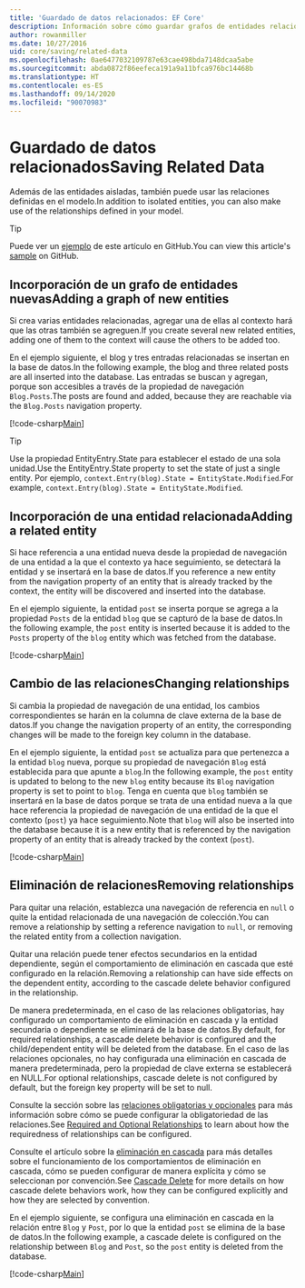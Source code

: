 ```yaml
---
title: 'Guardado de datos relacionados: EF Core'
description: Información sobre cómo guardar grafos de entidades relacionadas y administrar relaciones en Entity Framework Core
author: rowanmiller
ms.date: 10/27/2016
uid: core/saving/related-data
ms.openlocfilehash: 0ae6477032109787e63cae498bda7148dcaa5abe
ms.sourcegitcommit: abda0872f86eefeca191a9a11bfca976bc14468b
ms.translationtype: HT
ms.contentlocale: es-ES
ms.lasthandoff: 09/14/2020
ms.locfileid: "90070983"
---
```

# <a name="saving-related-data"></a><span data-ttu-id="12014-103">Guardado de datos relacionados</span><span class="sxs-lookup"><span data-stu-id="12014-103">Saving Related Data</span></span>

<span data-ttu-id="12014-104">Además de las entidades aisladas, también puede usar las relaciones definidas en el modelo.</span><span class="sxs-lookup"><span data-stu-id="12014-104">In addition to isolated entities, you can also make use of the relationships defined in your model.</span></span>

> [!TIP]  
> <span data-ttu-id="12014-105">Puede ver un [ejemplo](https://github.com/dotnet/EntityFramework.Docs/tree/master/samples/core/Saving/RelatedData/) de este artículo en GitHub.</span><span class="sxs-lookup"><span data-stu-id="12014-105">You can view this article's [sample](https://github.com/dotnet/EntityFramework.Docs/tree/master/samples/core/Saving/RelatedData/) on GitHub.</span></span>

## <a name="adding-a-graph-of-new-entities"></a><span data-ttu-id="12014-106">Incorporación de un grafo de entidades nuevas</span><span class="sxs-lookup"><span data-stu-id="12014-106">Adding a graph of new entities</span></span>

<span data-ttu-id="12014-107">Si crea varias entidades relacionadas, agregar una de ellas al contexto hará que las otras también se agreguen.</span><span class="sxs-lookup"><span data-stu-id="12014-107">If you create several new related entities, adding one of them to the context will cause the others to be added too.</span></span>

<span data-ttu-id="12014-108">En el ejemplo siguiente, el blog y tres entradas relacionadas se insertan en la base de datos.</span><span class="sxs-lookup"><span data-stu-id="12014-108">In the following example, the blog and three related posts are all inserted into the database.</span></span> <span data-ttu-id="12014-109">Las entradas se buscan y agregan, porque son accesibles a través de la propiedad de navegación `Blog.Posts`.</span><span class="sxs-lookup"><span data-stu-id="12014-109">The posts are found and added, because they are reachable via the `Blog.Posts` navigation property.</span></span>

[!code-csharp[Main](../../../samples/core/Saving/RelatedData/Sample.cs#AddingGraphOfEntities)]

> [!TIP]  
> <span data-ttu-id="12014-110">Use la propiedad EntityEntry.State para establecer el estado de una sola unidad.</span><span class="sxs-lookup"><span data-stu-id="12014-110">Use the EntityEntry.State property to set the state of just a single entity.</span></span> <span data-ttu-id="12014-111">Por ejemplo, `context.Entry(blog).State = EntityState.Modified`.</span><span class="sxs-lookup"><span data-stu-id="12014-111">For example, `context.Entry(blog).State = EntityState.Modified`.</span></span>

## <a name="adding-a-related-entity"></a><span data-ttu-id="12014-112">Incorporación de una entidad relacionada</span><span class="sxs-lookup"><span data-stu-id="12014-112">Adding a related entity</span></span>

<span data-ttu-id="12014-113">Si hace referencia a una entidad nueva desde la propiedad de navegación de una entidad a la que el contexto ya hace seguimiento, se detectará la entidad y se insertará en la base de datos.</span><span class="sxs-lookup"><span data-stu-id="12014-113">If you reference a new entity from the navigation property of an entity that is already tracked by the context, the entity will be discovered and inserted into the database.</span></span>

<span data-ttu-id="12014-114">En el ejemplo siguiente, la entidad `post` se inserta porque se agrega a la propiedad `Posts` de la entidad `blog` que se capturó de la base de datos.</span><span class="sxs-lookup"><span data-stu-id="12014-114">In the following example, the `post` entity is inserted because it is added to the `Posts` property of the `blog` entity which was fetched from the database.</span></span>

[!code-csharp[Main](../../../samples/core/Saving/RelatedData/Sample.cs#AddingRelatedEntity)]

## <a name="changing-relationships"></a><span data-ttu-id="12014-115">Cambio de las relaciones</span><span class="sxs-lookup"><span data-stu-id="12014-115">Changing relationships</span></span>

<span data-ttu-id="12014-116">Si cambia la propiedad de navegación de una entidad, los cambios correspondientes se harán en la columna de clave externa de la base de datos.</span><span class="sxs-lookup"><span data-stu-id="12014-116">If you change the navigation property of an entity, the corresponding changes will be made to the foreign key column in the database.</span></span>

<span data-ttu-id="12014-117">En el ejemplo siguiente, la entidad `post` se actualiza para que pertenezca a la entidad `blog` nueva, porque su propiedad de navegación `Blog` está establecida para que apunte a `blog`.</span><span class="sxs-lookup"><span data-stu-id="12014-117">In the following example, the `post` entity is updated to belong to the new `blog` entity because its `Blog` navigation property is set to point to `blog`.</span></span> <span data-ttu-id="12014-118">Tenga en cuenta que `blog` también se insertará en la base de datos porque se trata de una entidad nueva a la que hace referencia la propiedad de navegación de una entidad de la que el contexto (`post`) ya hace seguimiento.</span><span class="sxs-lookup"><span data-stu-id="12014-118">Note that `blog` will also be inserted into the database because it is a new entity that is referenced by the navigation property of an entity that is already tracked by the context (`post`).</span></span>

[!code-csharp[Main](../../../samples/core/Saving/RelatedData/Sample.cs#ChangingRelationships)]

## <a name="removing-relationships"></a><span data-ttu-id="12014-119">Eliminación de relaciones</span><span class="sxs-lookup"><span data-stu-id="12014-119">Removing relationships</span></span>

<span data-ttu-id="12014-120">Para quitar una relación, establezca una navegación de referencia en `null` o quite la entidad relacionada de una navegación de colección.</span><span class="sxs-lookup"><span data-stu-id="12014-120">You can remove a relationship by setting a reference navigation to `null`, or removing the related entity from a collection navigation.</span></span>

<span data-ttu-id="12014-121">Quitar una relación puede tener efectos secundarios en la entidad dependiente, según el comportamiento de eliminación en cascada que esté configurado en la relación.</span><span class="sxs-lookup"><span data-stu-id="12014-121">Removing a relationship can have side effects on the dependent entity, according to the cascade delete behavior configured in the relationship.</span></span>

<span data-ttu-id="12014-122">De manera predeterminada, en el caso de las relaciones obligatorias, hay configurado un comportamiento de eliminación en cascada y la entidad secundaria o dependiente se eliminará de la base de datos.</span><span class="sxs-lookup"><span data-stu-id="12014-122">By default, for required relationships, a cascade delete behavior is configured and the child/dependent entity will be deleted from the database.</span></span> <span data-ttu-id="12014-123">En el caso de las relaciones opcionales, no hay configurada una eliminación en cascada de manera predeterminada, pero la propiedad de clave externa se establecerá en NULL.</span><span class="sxs-lookup"><span data-stu-id="12014-123">For optional relationships, cascade delete is not configured by default, but the foreign key property will be set to null.</span></span>

<span data-ttu-id="12014-124">Consulte la sección sobre las [relaciones obligatorias y opcionales](xref:core/modeling/relationships#required-and-optional-relationships) para más información sobre cómo se puede configurar la obligatoriedad de las relaciones.</span><span class="sxs-lookup"><span data-stu-id="12014-124">See [Required and Optional Relationships](xref:core/modeling/relationships#required-and-optional-relationships) to learn about how the requiredness of relationships can be configured.</span></span>

<span data-ttu-id="12014-125">Consulte el artículo sobre la [eliminación en cascada](xref:core/saving/cascade-delete) para más detalles sobre el funcionamiento de los comportamientos de eliminación en cascada, cómo se pueden configurar de manera explícita y cómo se seleccionan por convención.</span><span class="sxs-lookup"><span data-stu-id="12014-125">See [Cascade Delete](xref:core/saving/cascade-delete) for more details on how cascade delete behaviors work, how they can be configured explicitly and  how they are selected by convention.</span></span>

<span data-ttu-id="12014-126">En el ejemplo siguiente, se configura una eliminación en cascada en la relación entre `Blog` y `Post`, por lo que la entidad `post` se elimina de la base de datos.</span><span class="sxs-lookup"><span data-stu-id="12014-126">In the following example, a cascade delete is configured on the relationship between `Blog` and `Post`, so the `post` entity is deleted from the database.</span></span>

[!code-csharp[Main](../../../samples/core/Saving/RelatedData/Sample.cs#RemovingRelationships)]
